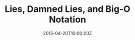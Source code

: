 ---
type:         post
title:        "Lies, Damned Lies, and Big-O Notation"
date:         2015-04-20T10:00:00Z
tags:
  - prolog
  - experiments
  - software
description: >
  Using the Cheryl's Birthday problem to explore Prolog.
---